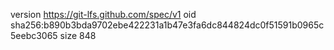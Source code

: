 version https://git-lfs.github.com/spec/v1
oid sha256:b890b3bda9702ebe422231a1b47e3fa6dc844824dc0f51591b0965c5eebc3065
size 848
